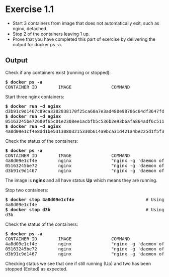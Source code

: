 # Exercise 1.1

* Start 3 containers from image that does not automatically exit, such as nginx, detached.  
* Stop 2 of the containers leaving 1 up.  
* Prove that you have completed this part of exercise by delivering the output for docker ps -a.  

## Output
Check if any containers exist (running or stopped):
<pre>
<b>$ docker ps -a</b>
CONTAINER ID        IMAGE               COMMAND             CREATED             STATUS              PORTS               NAMES
</pre>

Start three nginx containers:
<pre>
<b>$ docker run -d nginx</b>
d3b91c9d1467c89ca3382838170f25ca60a7e3ad480e98786c64df3647fdbeba
<b>$ docker run -d nginx</b>
05163245be72600f65c01e2308ee1acbfb5c536b2e93b6afa864adf6c5114317
<b>$ docker run -d nginx</b>
4a8d09e1cf4e8dd1be53130803215330b614a9bca31d421a4be225d1f5f34229
</pre>

Check the status of the containers:
<pre>
<b>$ docker ps -a</b>
CONTAINER ID        IMAGE               COMMAND                  CREATED              STATUS              PORTS               NAMES
4a8d09e1cf4e        nginx               "nginx -g 'daemon of…"   About a minute ago   Up About a minute   80/tcp              sweet_neumann
05163245be72        nginx               "nginx -g 'daemon of…"   About a minute ago   Up About a minute   80/tcp              musing_kalam
d3b91c9d1467        nginx               "nginx -g 'daemon of…"   About a minute ago   Up About a minute   80/tcp              frosty_merkle
</pre>
The image is **nginx** and all have status **Up** which means they are running.
  
  
Stop two containers:
<pre>
<b>$ docker stop 4a8d09e1cf4e</b>                           # Using long id
4a8d09e1cf4e
<b>$ docker stop d3b</b>                                    # Using shorter id which matches one container
d3b
</pre>

Check the status of the containers:
<pre>
<b>$ docker ps -a</b>
CONTAINER ID        IMAGE               COMMAND                  CREATED             STATUS                          PORTS               NAMES
4a8d09e1cf4e        nginx               "nginx -g 'daemon of…"   7 minutes ago       Exited (0) About a minute ago                       sweet_neumann
05163245be72        nginx               "nginx -g 'daemon of…"   8 minutes ago       Up 7 minutes                    80/tcp              musing_kalam
d3b91c9d1467        nginx               "nginx -g 'daemon of…"   8 minutes ago       Exited (0) About a minute ago                       frosty_merkle
</pre>

Checking status we see that one if still running (Up) and two has been stopped (Exited) as expected.
